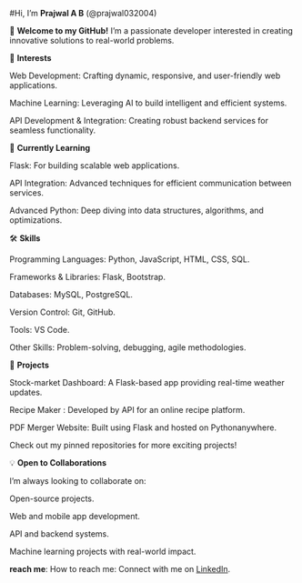 
#Hi, I’m ****Prajwal A B**** (@prajwal032004)

👋 **Welcome to my GitHub!**
I’m a passionate developer interested in creating innovative solutions to real-world problems.

👀 **Interests**

Web Development: Crafting dynamic, responsive, and user-friendly web applications.

Machine Learning: Leveraging AI to build intelligent and efficient systems.

API Development & Integration: Creating robust backend services for seamless functionality.

🌱 **Currently Learning**

Flask: For building scalable web applications.

API Integration: Advanced techniques for efficient communication between services.

Advanced Python: Deep diving into data structures, algorithms, and optimizations.


🛠️ **Skills**

Programming Languages: Python, JavaScript, HTML, CSS, SQL.

Frameworks & Libraries: Flask,  Bootstrap.

Databases: MySQL, PostgreSQL.

Version Control: Git, GitHub.

Tools: VS Code.

Other Skills: Problem-solving, debugging, agile methodologies.


🚀 **Projects**

Stock-market Dashboard: A Flask-based app providing real-time weather updates.

Recipe Maker : Developed by API for an online recipe platform.

PDF Merger Website: Built using Flask and hosted on Pythonanywhere.

Check out my pinned repositories for more exciting projects!

💡 **Open to Collaborations**

I’m always looking to collaborate on:

Open-source projects.

Web and mobile app development.

API and backend systems.

Machine learning projects with real-world impact.

**reach me**:
How to reach me: Connect with me on [LinkedIn](https://www.linkedin.com/in/prajwal-a-b-4b3002252/).


